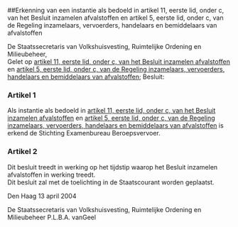 <meta http-equiv='Content-Type' content='text/html; charset=utf-8' />

##Erkenning van een instantie als bedoeld in artikel 11, eerste lid, onder c, van het Besluit inzamelen afvalstoffen en artikel 5, eerste lid, onder c, van de Regeling inzamelaars, vervoerders, handelaars en bemiddelaars van afvalstoffen

De Staatssecretaris van Volkshuisvesting, Ruimtelijke Ordening en Milieubeheer,  
Gelet op [artikel 11, eerste lid, onder c, van het Besluit inzamelen afvalstoffen](../../../../../../../AMvB/besluit/inzamelen/afvalstoffen/BWBR0016530/README.md) en [artikel 5, eerste lid, onder c, van de Regeling inzamelaars, vervoerders, handelaars en bemiddelaars van afvalstoffen](../../../../../../../ministeriele-regeling/regeling/inzamelaars/vervoerders/handelaars/en/bemiddelaars/van/etc/BWBR0016608/README.md);
Besluit:    

### Artikel  1  

Als instantie als bedoeld in [artikel 11, eerste lid, onder c, van het Besluit inzamelen afvalstoffen](../../../../../../../AMvB/besluit/inzamelen/afvalstoffen/BWBR0016530/README.md) en [artikel 5, eerste lid, onder c, van de Regeling inzamelaars, vervoerders, handelaars en bemiddelaars van afvalstoffen](../../../../../../../ministeriele-regeling/regeling/inzamelaars/vervoerders/handelaars/en/bemiddelaars/van/etc/BWBR0016608/README.md) is erkend de Stichting Examenbureau Beroepsvervoer.  

### Artikel  2  

Dit besluit treedt in werking op het tijdstip waarop het Besluit inzamelen afvalstoffen in werking treedt.  
Dit besluit zal met de toelichting in de Staatscourant worden geplaatst.   

Den Haag 
13 april 2004    

De 
Staatssecretaris van Volkshuisvesting, Ruimtelijke Ordening en Milieubeheer
P.L.B.A. vanGeel    
